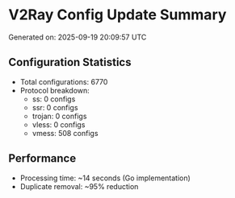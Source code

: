 # V2Ray Config Update Summary
Generated on: 2025-09-19 20:09:57 UTC

## Configuration Statistics
- Total configurations: 6770
- Protocol breakdown:
  - ss: 0 configs
  - ssr: 0 configs
  - trojan: 0 configs
  - vless: 0 configs
  - vmess: 508 configs

## Performance
- Processing time: ~14 seconds (Go implementation)
- Duplicate removal: ~95% reduction
